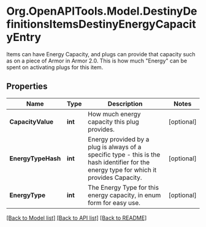 # Org.OpenAPITools.Model.DestinyDefinitionsItemsDestinyEnergyCapacityEntry
Items can have Energy Capacity, and plugs can provide that capacity such as on a piece of Armor in Armor 2.0. This is how much \"Energy\" can be spent on activating plugs for this item.

## Properties

Name | Type | Description | Notes
------------ | ------------- | ------------- | -------------
**CapacityValue** | **int** | How much energy capacity this plug provides. | [optional] 
**EnergyTypeHash** | **int** | Energy provided by a plug is always of a specific type - this is the hash identifier for the energy type for which it provides Capacity. | [optional] 
**EnergyType** | **int** | The Energy Type for this energy capacity, in enum form for easy use. | [optional] 

[[Back to Model list]](../README.md#documentation-for-models) [[Back to API list]](../README.md#documentation-for-api-endpoints) [[Back to README]](../README.md)

